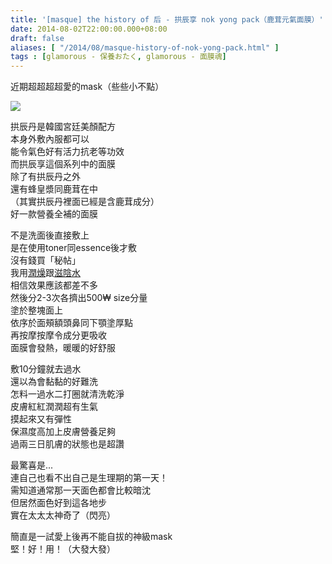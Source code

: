 ```yaml
---
title: '[masque] the history of 后 - 拱辰享 nok yong pack（鹿茸元氣面膜）'
date: 2014-08-02T22:00:00.000+08:00
draft: false
aliases: [ "/2014/08/masque-history-of-nok-yong-pack.html" ]
tags : [glamorous - 保養おたく, glamorous - 面膜魂]
---
```


近期超超超超愛的mask（些些小不點）  

![](/images/nokyongpack.jpg)

拱辰丹是韓國宮廷美顏配方  
本身外敷內服都可以  
能令氣色好有活力抗老等功效  
而拱辰享這個系列中的面膜  
除了有拱辰丹之外  
還有蜂皇漿同鹿茸在中  
（其實拱辰丹裡面已經是含鹿茸成分）  
好一款營養全補的面膜  
  
不是洗面後直接敷上  
是在使用toner同essence後才敷  
沒有錢買「秘帖」  
我用[潤燥](https://hidie.net/sulwhasooessence/)跟[滋陰水](https://hidie.net/sulwhasootoner/)  
相信效果應該都差不多  
然後分2-3次各擠出500₩ size分量  
塗於整塊面上  
依序於面頰額頭鼻同下顎塗厚點  
再按摩按摩令成分更吸收  
面膜會發熱，暖暖的好舒服  
  
敷10分鐘就去過水  
還以為會黏黏的好難洗  
怎料一過水二打圈就清洗乾淨  
皮膚紅紅潤潤超有生氣  
摸起來又有彈性  
保濕度高加上皮膚營養足夠  
過兩三日肌膚的狀態也是超讚  
  
最驚喜是...  
連自己也看不出自己是生理期的第一天！  
需知道通常那一天面色都會比較暗沈  
但居然面色好到這各地步  
實在太太太神奇了（閃亮）  
  
簡直是一試愛上後再不能自拔的神級mask  
堅！好！用！（大發大發）
